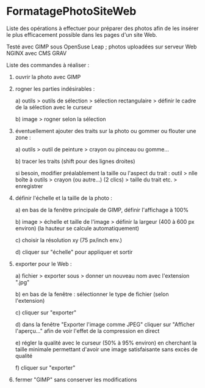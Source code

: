 # FormatagePhotoSiteWeb
Liste des opérations à effectuer pour préparer des photos afin de les insérer le plus efficacement possible dans les pages d'un site Web.

Testé avec GIMP sous OpenSuse Leap ; photos uploadées sur serveur Web NGINX avec CMS GRAV

Liste des commandes à réaliser :

1) ouvrir la photo avec GIMP

2) rogner les parties indésirables :

    a) outils > outils de sélection > sélection rectangulaire > définir le cadre de la sélection avec le curseur
    
    b) image > rogner selon la sélection

3) éventuellement ajouter des traits sur la photo ou gommer ou flouter une zone :

    a) outils > outil de peinture > crayon ou pinceau ou gomme...
    
    b) tracer les traits (shift pour des lignes droites)
    
    si besoin, modifier préalablement la taille ou l'aspect du trait :
    outil > nlle boîte à outils > crayon (ou autre...) (2 clics) > taille du trait etc. > enregistrer

4) définir l'échelle et la taille de la photo :

    a) en bas de la fenêtre principale de GIMP, définir l'affichage à 100%
    
    b) image > échelle et taille de l'image > définir la largeur (400 à 600 px environ)
       (la hauteur se calcule automatiquement)
       
    c) choisir la résolution xy (75 px/inch env.)
    
    d) cliquer sur "échelle" pour appliquer et sortir

5) exporter pour le Web :

    a) fichier > exporter sous > donner un nouveau nom avec l'extension ".jpg"
    
    b) en bas de la fenêtre : sélectionner le type de fichier (selon l'extension)
    
    c) cliquer sur "exporter"
    
    d) dans la fenêtre "Exporter l'image comme JPEG" cliquer sur "Afficher l'aperçu..."
       afin de voir l'effet de la compression en direct
       
    e) régler la qualité avec le curseur (50% à 95% environ) en cherchant la taille minimale
       permettant d'avoir une image satisfaisante sans excès de qualité
       
    f) cliquer sur "exporter"

6) fermer "GIMP" sans conserver les modifications
